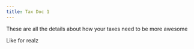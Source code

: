 ```yaml
---
title: Tax Doc 1
---
```


These are all the details about how your taxes need to be more awesome

Like for realz
